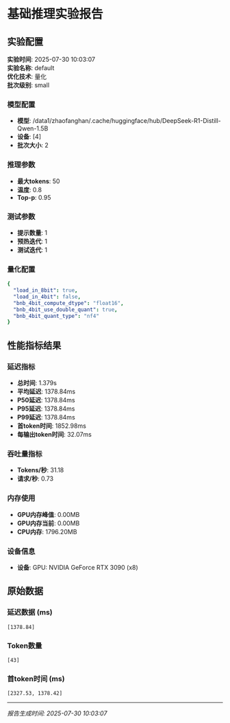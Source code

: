 # 基础推理实验报告

## 实验配置
**实验时间**: 2025-07-30 10:03:07  
**实验名称**: default  
**优化技术**: 量化  
**批次级别**: small  

### 模型配置
- **模型**: /data1/zhaofanghan/.cache/huggingface/hub/DeepSeek-R1-Distill-Qwen-1.5B
- **设备**: [4]
- **批次大小**: 2

### 推理参数
- **最大tokens**: 50
- **温度**: 0.8
- **Top-p**: 0.95

### 测试参数
- **提示数量**: 1
- **预热迭代**: 1
- **测试迭代**: 1

### 量化配置
```yaml
{
  "load_in_8bit": true,
  "load_in_4bit": false,
  "bnb_4bit_compute_dtype": "float16",
  "bnb_4bit_use_double_quant": true,
  "bnb_4bit_quant_type": "nf4"
}
```

## 性能指标结果

### 延迟指标
- **总时间**: 1.379s
- **平均延迟**: 1378.84ms
- **P50延迟**: 1378.84ms
- **P95延迟**: 1378.84ms
- **P99延迟**: 1378.84ms
- **首token时间**: 1852.98ms
- **每输出token时间**: 32.07ms

### 吞吐量指标
- **Tokens/秒**: 31.18
- **请求/秒**: 0.73

### 内存使用
- **GPU内存峰值**: 0.00MB
- **GPU内存当前**: 0.00MB
- **CPU内存**: 1796.20MB

### 设备信息
- **设备**: GPU: NVIDIA GeForce RTX 3090 (x8)

## 原始数据

### 延迟数据 (ms)
```
[1378.84]
```

### Token数量
```
[43]
```

### 首token时间 (ms)
```
[2327.53, 1378.42]
```

---
*报告生成时间: 2025-07-30 10:03:07*
